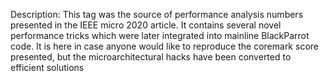 Description: This tag was the source of performance analysis numbers presented in the IEEE micro
2020 article. It contains several novel performance tricks which were later integrated into mainline
BlackParrot code. It is here in case anyone would like to reproduce the coremark score presented,
but the microarchitectural hacks have been converted to efficient solutions

